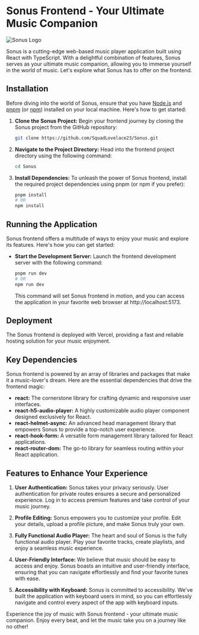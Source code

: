 # Sonus Frontend - Your Ultimate Music Companion

![Sonus Logo](https://res.cloudinary.com/du94mex28/image/upload/v1697795732/sonus/sonus-full-fa2_j4vaxr.png)

Sonus is a cutting-edge web-based music player application built using React with TypeScript. With a delightful combination of features, Sonus serves as your ultimate music companion, allowing you to immerse yourself in the world of music. Let's explore what Sonus has to offer on the frontend.

## Installation

Before diving into the world of Sonus, ensure that you have [Node.js](https://nodejs.org/) and [pnpm](https://pnpm.io/) (or [npm](https://www.npmjs.com/)) installed on your local machine. Here's how to get started:

1. **Clone the Sonus Project:** Begin your frontend journey by cloning the Sonus project from the GitHub repository:

    ```bash
    git clone https://github.com/SquadLovelace23/Sonus.git
    ```

2. **Navigate to the Project Directory:** Head into the frontend project directory using the following command:

    ```bash
    cd Sonus
    ```

3. **Install Dependencies:** To unleash the power of Sonus frontend, install the required project dependencies using pnpm (or npm if you prefer):

    ```bash
    pnpm install
    # OR
    npm install
    ```

## Running the Application

Sonus frontend offers a multitude of ways to enjoy your music and explore its features. Here's how you can get started:

- **Start the Development Server:** Launch the frontend development server with the following command:

    ```bash
    pnpm run dev
    # OR
    npm run dev
    ```

    This command will set Sonus frontend in motion, and you can access the application in your favorite web browser at http://localhost:5173.

## Deployment

The Sonus frontend is deployed with Vercel, providing a fast and reliable hosting solution for your music enjoyment.

## Key Dependencies

Sonus frontend is powered by an array of libraries and packages that make it a music-lover's dream. Here are the essential dependencies that drive the frontend magic:

- **react:** The cornerstone library for crafting dynamic and responsive user interfaces.
- **react-h5-audio-player:** A highly customizable audio player component designed exclusively for React.
- **react-helmet-async:** An advanced head management library that empowers Sonus to provide a top-notch user experience.
- **react-hook-form:** A versatile form management library tailored for React applications.
- **react-router-dom:** The go-to library for seamless routing within your React application.

## Features to Enhance Your Experience

1. **User Authentication:** Sonus takes your privacy seriously. User authentication for private routes ensures a secure and personalized experience. Log in to access premium features and take control of your music journey.

2. **Profile Editing:** Sonus empowers you to customize your profile. Edit your details, upload a profile picture, and make Sonus truly your own.

3. **Fully Functional Audio Player:** The heart and soul of Sonus is the fully functional audio player. Play your favorite tracks, create playlists, and enjoy a seamless music experience.

4. **User-Friendly Interface:** We believe that music should be easy to access and enjoy. Sonus boasts an intuitive and user-friendly interface, ensuring that you can navigate effortlessly and find your favorite tunes with ease.

5. **Accessibility with Keyboard:** Sonus is committed to accessibility. We've built the application with keyboard users in mind, so you can effortlessly navigate and control every aspect of the app with keyboard inputs.

Experience the joy of music with Sonus frontend - your ultimate music companion. Enjoy every beat, and let the music take you on a journey like no other!
